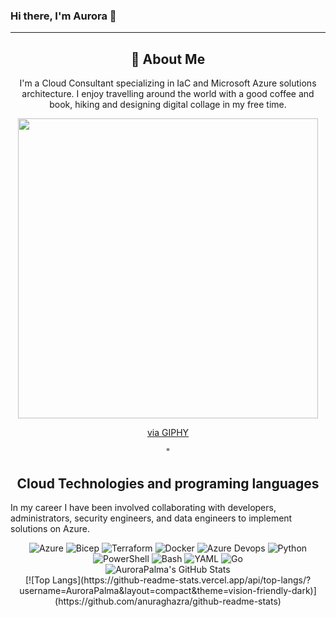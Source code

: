 ### Hi there, I'm Aurora 👋

<!--
**AuroraPalma/AuroraPalma** is a ✨ _special_ ✨ repository because its `README.md` (this file) appears on your GitHub profile.

Here are some ideas to get you started:

- 🔭 I’m currently working on ...
- 🌱 I’m currently learning ...
- 👯 I’m looking to collaborate on ...
- 🤔 I’m looking for help with ...
- 💬 Ask me about ...
- 📫 How to reach me: ...
- 😄 Pronouns: ...
- ⚡ Fun fact: ...
-->
---

<div align="center">
    <h2>🚀 About Me</h2>
    <p>I'm a Cloud Consultant specializing in IaC and Microsoft Azure solutions architecture. I enjoy travelling around the world with a good coffee and book, hiking and designing digital collage in my free time.</p>
</div>

<div id="header" align="center">
  <img src="https://giphy.com/embed/9PhdJO4CMfyfXDCnko" width="480" height="480" frameBorder="0" class="giphy-embed" allowFullScreen></iframe><p><a href="https://giphy.com/gifs/shecodesio-swipe-up-computer-congratulations-9PhdJO4CMfyfXDCnko">via GIPHY</a></p>"
</div>

</div>
<h2 align="center" class="section-heading">Cloud Technologies and programing languages</h2>
<p>In my career I have been involved collaborating with developers, administrators, security engineers, and data engineers to implement solutions on Azure.</p>
<div align="center">
  <img src="https://img.shields.io/badge/Azure-0089D6?style=for-the-badge&logo=microsoftazure&logoColor=white" alt="Azure"/>
  <img src="https://img.shields.io/badge/Bicep-4285F4?style=for-the-badge&logo=bicep&logoColor=white" alt="Bicep"/>
  <img src="https://img.shields.io/badge/Terraform-623CE4?style=for-the-badge&logo=terraform&logoColor=white" alt="Terraform"/>
  <img src="https://img.shields.io/badge/Docker-2496ED?style=for-the-badge&logo=docker&logoColor=white" alt="Docker"/>
  <img src="https://img.shields.io/badge/Devops-D24939?style=for-the-badge&logo=azuredevops&logoColor=white" alt="Azure Devops"/>
  <img src="https://img.shields.io/badge/Python-3776AB?style=for-the-badge&logo=python&logoColor=white" alt="Python"/>
  <img src="https://img.shields.io/badge/PowerShell-5391FE?style=for-the-badge&logo=powershell&logoColor=white" alt="PowerShell"/>
  <img src="https://img.shields.io/badge/Bash-4EAA25?style=for-the-badge&logo=gnu-bash&logoColor=white" alt="Bash"/>
  <img src="https://img.shields.io/badge/YAML-0A0A0A?style=for-the-badge" alt="YAML"/>
  <img src="https://img.shields.io/badge/Go-00ADD8?style=for-the-badge&logo=go&logoColor=white" alt="Go"/>
</div>

<div align="center">
    <img src="https://github-profile-summary-cards.vercel.app/api/cards/profile-details?username=AuroraPalma&theme=github_dark" alt="AuroraPalma's GitHub Stats"/>
</div>

<div align="center">
   [![Top Langs](https://github-readme-stats.vercel.app/api/top-langs/?username=AuroraPalma&layout=compact&theme=vision-friendly-dark)](https://github.com/anuraghazra/github-readme-stats)
</div>


